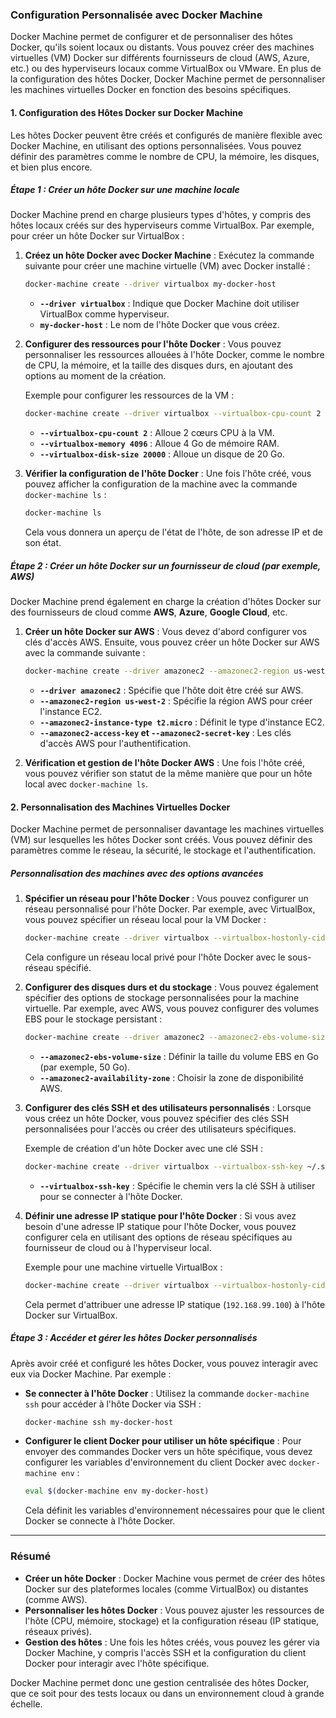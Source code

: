 ### **Configuration Personnalisée avec Docker Machine**

Docker Machine permet de configurer et de personnaliser des hôtes Docker, qu'ils soient locaux ou distants. Vous pouvez créer des machines virtuelles (VM) Docker sur différents fournisseurs de cloud (AWS, Azure, etc.) ou des hyperviseurs locaux comme VirtualBox ou VMware. En plus de la configuration des hôtes Docker, Docker Machine permet de personnaliser les machines virtuelles Docker en fonction des besoins spécifiques.

#### **1. Configuration des Hôtes Docker sur Docker Machine**

Les hôtes Docker peuvent être créés et configurés de manière flexible avec Docker Machine, en utilisant des options personnalisées. Vous pouvez définir des paramètres comme le nombre de CPU, la mémoire, les disques, et bien plus encore.

##### **Étape 1 : Créer un hôte Docker sur une machine locale**

Docker Machine prend en charge plusieurs types d'hôtes, y compris des hôtes locaux créés sur des hyperviseurs comme VirtualBox. Par exemple, pour créer un hôte Docker sur VirtualBox :

1. **Créez un hôte Docker avec Docker Machine** :
   Exécutez la commande suivante pour créer une machine virtuelle (VM) avec Docker installé :
   ```bash
   docker-machine create --driver virtualbox my-docker-host
   ```

   - **`--driver virtualbox`** : Indique que Docker Machine doit utiliser VirtualBox comme hyperviseur.
   - **`my-docker-host`** : Le nom de l'hôte Docker que vous créez.

2. **Configurer des ressources pour l'hôte Docker** :
   Vous pouvez personnaliser les ressources allouées à l'hôte Docker, comme le nombre de CPU, la mémoire, et la taille des disques durs, en ajoutant des options au moment de la création.

   Exemple pour configurer les ressources de la VM :
   ```bash
   docker-machine create --driver virtualbox --virtualbox-cpu-count 2 --virtualbox-memory 4096 --virtualbox-disk-size 20000 my-docker-host
   ```

   - **`--virtualbox-cpu-count 2`** : Alloue 2 cœurs CPU à la VM.
   - **`--virtualbox-memory 4096`** : Alloue 4 Go de mémoire RAM.
   - **`--virtualbox-disk-size 20000`** : Alloue un disque de 20 Go.

3. **Vérifier la configuration de l'hôte Docker** :
   Une fois l'hôte créé, vous pouvez afficher la configuration de la machine avec la commande `docker-machine ls` :
   ```bash
   docker-machine ls
   ```

   Cela vous donnera un aperçu de l'état de l'hôte, de son adresse IP et de son état.

##### **Étape 2 : Créer un hôte Docker sur un fournisseur de cloud (par exemple, AWS)**

Docker Machine prend également en charge la création d'hôtes Docker sur des fournisseurs de cloud comme **AWS**, **Azure**, **Google Cloud**, etc.

1. **Créer un hôte Docker sur AWS** :
   Vous devez d'abord configurer vos clés d'accès AWS. Ensuite, vous pouvez créer un hôte Docker sur AWS avec la commande suivante :
   ```bash
   docker-machine create --driver amazonec2 --amazonec2-region us-west-2 --amazonec2-instance-type t2.micro --amazonec2-access-key <AWS_ACCESS_KEY> --amazonec2-secret-key <AWS_SECRET_KEY> my-aws-docker-host
   ```

   - **`--driver amazonec2`** : Spécifie que l'hôte doit être créé sur AWS.
   - **`--amazonec2-region us-west-2`** : Spécifie la région AWS pour créer l'instance EC2.
   - **`--amazonec2-instance-type t2.micro`** : Définit le type d'instance EC2.
   - **`--amazonec2-access-key` et `--amazonec2-secret-key`** : Les clés d'accès AWS pour l'authentification.

2. **Vérification et gestion de l'hôte Docker AWS** :
   Une fois l'hôte créé, vous pouvez vérifier son statut de la même manière que pour un hôte local avec `docker-machine ls`.

#### **2. Personnalisation des Machines Virtuelles Docker**

Docker Machine permet de personnaliser davantage les machines virtuelles (VM) sur lesquelles les hôtes Docker sont créés. Vous pouvez définir des paramètres comme le réseau, la sécurité, le stockage et l'authentification.

##### **Personnalisation des machines avec des options avancées**

1. **Spécifier un réseau pour l'hôte Docker** :
   Vous pouvez configurer un réseau personnalisé pour l'hôte Docker. Par exemple, avec VirtualBox, vous pouvez spécifier un réseau local pour la VM Docker :

   ```bash
   docker-machine create --driver virtualbox --virtualbox-hostonly-cidr 192.168.99.1/24 my-docker-host
   ```

   Cela configure un réseau local privé pour l'hôte Docker avec le sous-réseau spécifié.

2. **Configurer des disques durs et du stockage** :
   Vous pouvez également spécifier des options de stockage personnalisées pour la machine virtuelle. Par exemple, avec AWS, vous pouvez configurer des volumes EBS pour le stockage persistant :

   ```bash
   docker-machine create --driver amazonec2 --amazonec2-ebs-volume-size 50 --amazonec2-availability-zone us-west-2a my-aws-docker-host
   ```

   - **`--amazonec2-ebs-volume-size`** : Définir la taille du volume EBS en Go (par exemple, 50 Go).
   - **`--amazonec2-availability-zone`** : Choisir la zone de disponibilité AWS.

3. **Configurer des clés SSH et des utilisateurs personnalisés** :
   Lorsque vous créez un hôte Docker, vous pouvez spécifier des clés SSH personnalisées pour l'accès ou créer des utilisateurs spécifiques.

   Exemple de création d'un hôte Docker avec une clé SSH :
   ```bash
   docker-machine create --driver virtualbox --virtualbox-ssh-key ~/.ssh/id_rsa my-docker-host
   ```

   - **`--virtualbox-ssh-key`** : Spécifie le chemin vers la clé SSH à utiliser pour se connecter à l'hôte Docker.

4. **Définir une adresse IP statique pour l'hôte Docker** :
   Si vous avez besoin d'une adresse IP statique pour l'hôte Docker, vous pouvez configurer cela en utilisant des options de réseau spécifiques au fournisseur de cloud ou à l'hyperviseur local.

   Exemple pour une machine virtuelle VirtualBox :
   ```bash
   docker-machine create --driver virtualbox --virtualbox-hostonly-cidr 192.168.99.1/24 --virtualbox-dhcp=false --virtualbox-static-ip 192.168.99.100 my-docker-host
   ```

   Cela permet d'attribuer une adresse IP statique (`192.168.99.100`) à l'hôte Docker sur VirtualBox.

##### **Étape 3 : Accéder et gérer les hôtes Docker personnalisés**

Après avoir créé et configuré les hôtes Docker, vous pouvez interagir avec eux via Docker Machine. Par exemple :

- **Se connecter à l'hôte Docker** :
  Utilisez la commande `docker-machine ssh` pour accéder à l'hôte Docker via SSH :
  ```bash
  docker-machine ssh my-docker-host
  ```

- **Configurer le client Docker pour utiliser un hôte spécifique** :
  Pour envoyer des commandes Docker vers un hôte spécifique, vous devez configurer les variables d'environnement du client Docker avec `docker-machine env` :
  ```bash
  eval $(docker-machine env my-docker-host)
  ```

  Cela définit les variables d'environnement nécessaires pour que le client Docker se connecte à l'hôte Docker.

---

### **Résumé**

- **Créer un hôte Docker** : Docker Machine vous permet de créer des hôtes Docker sur des plateformes locales (comme VirtualBox) ou distantes (comme AWS).
- **Personnaliser les hôtes Docker** : Vous pouvez ajuster les ressources de l'hôte (CPU, mémoire, stockage) et la configuration réseau (IP statique, réseaux privés).
- **Gestion des hôtes** : Une fois les hôtes créés, vous pouvez les gérer via Docker Machine, y compris l'accès SSH et la configuration du client Docker pour interagir avec l'hôte spécifique.

Docker Machine permet donc une gestion centralisée des hôtes Docker, que ce soit pour des tests locaux ou dans un environnement cloud à grande échelle.